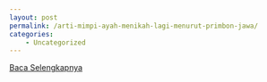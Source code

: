 ```yaml
---
layout: post
permalink: /arti-mimpi-ayah-menikah-lagi-menurut-primbon-jawa/
categories:
    - Uncategorized
---
```


[Baca Selengkapnya](/05)